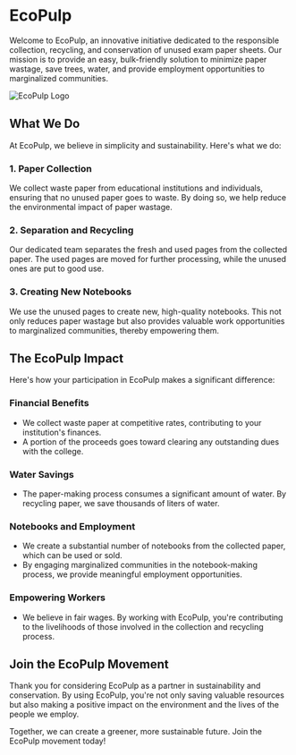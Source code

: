 # EcoPulp

Welcome to EcoPulp, an innovative initiative dedicated to the responsible collection, recycling, and conservation of unused exam paper sheets. Our mission is to provide an easy, bulk-friendly solution to minimize paper wastage, save trees, water, and provide employment opportunities to marginalized communities.

![EcoPulp Logo](static/images/logo.svg)

## What We Do

At EcoPulp, we believe in simplicity and sustainability. Here's what we do:

### 1. Paper Collection

We collect waste paper from educational institutions and individuals, ensuring that no unused paper goes to waste. By doing so, we help reduce the environmental impact of paper wastage.

### 2. Separation and Recycling

Our dedicated team separates the fresh and used pages from the collected paper. The used pages are moved for further processing, while the unused ones are put to good use.

### 3. Creating New Notebooks

We use the unused pages to create new, high-quality notebooks. This not only reduces paper wastage but also provides valuable work opportunities to marginalized communities, thereby empowering them.

## The EcoPulp Impact

Here's how your participation in EcoPulp makes a significant difference:

### Financial Benefits

- We collect waste paper at competitive rates, contributing to your institution's finances.
- A portion of the proceeds goes toward clearing any outstanding dues with the college.

### Water Savings

- The paper-making process consumes a significant amount of water. By recycling paper, we save thousands of liters of water.

### Notebooks and Employment

- We create a substantial number of notebooks from the collected paper, which can be used or sold.
- By engaging marginalized communities in the notebook-making process, we provide meaningful employment opportunities.

### Empowering Workers

- We believe in fair wages. By working with EcoPulp, you're contributing to the livelihoods of those involved in the collection and recycling process.

## Join the EcoPulp Movement

Thank you for considering EcoPulp as a partner in sustainability and conservation. By using EcoPulp, you're not only saving valuable resources but also making a positive impact on the environment and the lives of the people we employ.

Together, we can create a greener, more sustainable future. Join the EcoPulp movement today!
